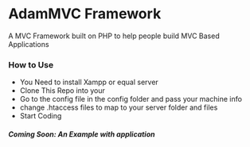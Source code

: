 # AdamMVC Framework 
A MVC Framework built on PHP to help people build MVC Based Applications 
### How to Use 
* You Need to install Xampp or equal server 
* Clone This Repo into your 
* Go to the config file in the config folder and pass your machine info 
* change .htaccess files to map to your server folder and files 
* Start Coding

##### Coming Soon: An Example with application


